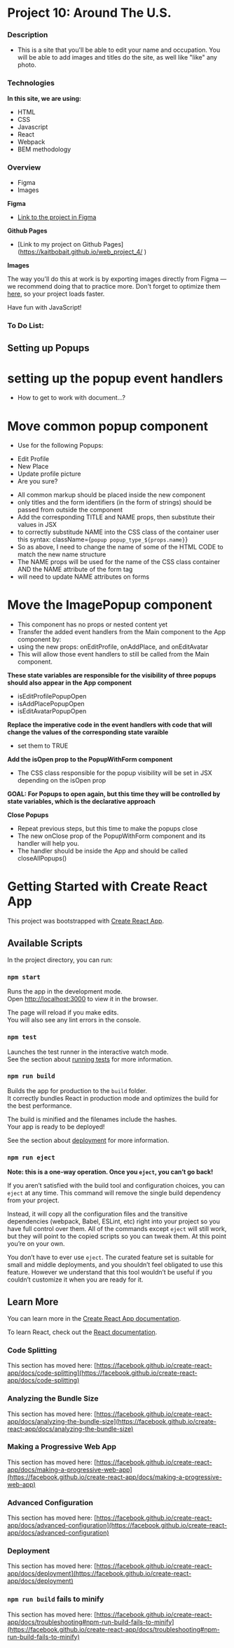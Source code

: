
# Project 10: Around The U.S.

### Description

* This is a site that you'll be able to edit your name and occupation. You will be able to add images and titles do the site, as well like "like" any photo.

### Technologies

**In this site, we are using:**

* HTML
* CSS
* Javascript
* React
* Webpack
* BEM methodology


### Overview

* Figma
* Images

**Figma**

* [Link to the project in Figma](https://www.figma.com/file/mUgu8OSHWE0M6p6vfwmdu9/Sprint-4-Around-The-U.S.-desktop-mobile?node-id=0%3A1)

**Github Pages**
* [Link to my project on Github Pages] (https://kaitbobait.github.io/web_project_4/ )

**Images**

The way you'll do this at work is by exporting images directly from Figma — we recommend doing that to practice more. Don't forget to optimize them [here](https://tinypng.com/), so your project loads faster. 

Have fun with JavaScript!

### To Do List:

## Setting up Popups

# setting up the popup event handlers
* How to get to work with document...?

# Move common popup component
* Use for the following Popups:
- Edit Profile
- New Place
- Update profile picture
- Are you sure? 
* All common markup should be placed inside the new component
* only titles and the form identifiers (in the form of strings) should be passed from outside
the component
* Add the corresponding TITLE and NAME props, then substitute their values in JSX
* to correctly substitude NAME into the CSS class of the container user this syntax: 
className={`popup popup_type_${props.name}`}  
* So as above, I need to change the name of some of the HTML CODE to match the new name structure
* The NAME props will be used for the name of the CSS class container AND the NAME attribute of the form tag
* will need to update NAME attributes on forms

# Move the ImagePopup component
* This component has no props or nested content yet
* Transfer the added event handlers from the Main component to the App component by: 
* using the new props: onEditProfile, onAddPlace, and onEditAvatar
* This will allow those event handlers to still be called from the Main component.

**These state variables are responsible for the visibility of three popups should also appear in the App component**
* isEditProfilePopupOpen
* isAddPlacePopupOpen
* isEditAvatarPopupOpen

**Replace the imperative code in the event handlers with code that will change the values of the corresponding state varaible**
* set them to TRUE

**Add  the isOpen prop to the PopupWithForm component**
* The CSS class responsible for the popup visibility will be set in JSX depending on the isOpen prop

**GOAL: For Popups to open again, but this time they will be controlled by state variables, which is the declarative approach**

**Close Popups**
* Repeat previous steps, but this time to make the popups close
* The new onClose prop of the PopupWithForm component and its handler will help you. 
* The handler should be inside the App and should be called closeAllPopups()







# Getting Started with Create React App

This project was bootstrapped with [Create React App](https://github.com/facebook/create-react-app).

## Available Scripts

In the project directory, you can run:

### `npm start`

Runs the app in the development mode.\
Open [http://localhost:3000](http://localhost:3000) to view it in the browser.

The page will reload if you make edits.\
You will also see any lint errors in the console.

### `npm test`

Launches the test runner in the interactive watch mode.\
See the section about [running tests](https://facebook.github.io/create-react-app/docs/running-tests) for more information.

### `npm run build`

Builds the app for production to the `build` folder.\
It correctly bundles React in production mode and optimizes the build for the best performance.

The build is minified and the filenames include the hashes.\
Your app is ready to be deployed!

See the section about [deployment](https://facebook.github.io/create-react-app/docs/deployment) for more information.

### `npm run eject`

**Note: this is a one-way operation. Once you `eject`, you can’t go back!**

If you aren’t satisfied with the build tool and configuration choices, you can `eject` at any time. This command will remove the single build dependency from your project.

Instead, it will copy all the configuration files and the transitive dependencies (webpack, Babel, ESLint, etc) right into your project so you have full control over them. All of the commands except `eject` will still work, but they will point to the copied scripts so you can tweak them. At this point you’re on your own.

You don’t have to ever use `eject`. The curated feature set is suitable for small and middle deployments, and you shouldn’t feel obligated to use this feature. However we understand that this tool wouldn’t be useful if you couldn’t customize it when you are ready for it.

## Learn More

You can learn more in the [Create React App documentation](https://facebook.github.io/create-react-app/docs/getting-started).

To learn React, check out the [React documentation](https://reactjs.org/).

### Code Splitting

This section has moved here: [https://facebook.github.io/create-react-app/docs/code-splitting](https://facebook.github.io/create-react-app/docs/code-splitting)

### Analyzing the Bundle Size

This section has moved here: [https://facebook.github.io/create-react-app/docs/analyzing-the-bundle-size](https://facebook.github.io/create-react-app/docs/analyzing-the-bundle-size)

### Making a Progressive Web App

This section has moved here: [https://facebook.github.io/create-react-app/docs/making-a-progressive-web-app](https://facebook.github.io/create-react-app/docs/making-a-progressive-web-app)

### Advanced Configuration

This section has moved here: [https://facebook.github.io/create-react-app/docs/advanced-configuration](https://facebook.github.io/create-react-app/docs/advanced-configuration)

### Deployment

This section has moved here: [https://facebook.github.io/create-react-app/docs/deployment](https://facebook.github.io/create-react-app/docs/deployment)

### `npm run build` fails to minify

This section has moved here: [https://facebook.github.io/create-react-app/docs/troubleshooting#npm-run-build-fails-to-minify](https://facebook.github.io/create-react-app/docs/troubleshooting#npm-run-build-fails-to-minify)

